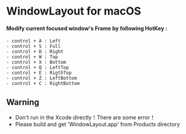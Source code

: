 # WindowLayout for macOS

#### Modify current focused window's Frame by following HotKey :
```
- control + A : Left
- control + S : Full
- control + D : Right
- control + W : Top
- control + X : Bottom
- control + Q : LeftTop
- control + E : RigthTop
- control + Z : LeftBottom
- control + C : RightBottom
```

## Warning
- Don't run in the Xcode directly！There are some error！
- Please build and get 'WindowLayout.app' from Products directory
